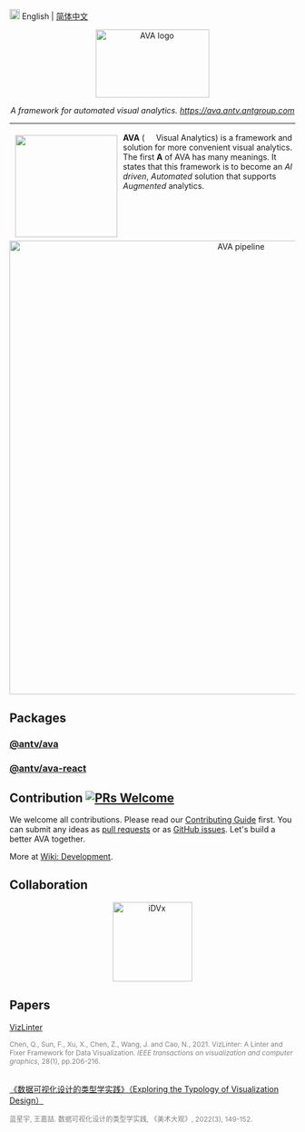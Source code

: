 <img src="https://gw.alipayobjects.com/zos/antfincdn/R8sN%24GNdh6/language.svg" width="18"> English | [简体中文](./README.zh-CN.md)

<div align="center">
  <img width="200" height="120" src="https://mdn.alipayobjects.com/huamei_qa8qxu/afts/img/A*yOHIQ48aRwgAAAAAAAAAAAAADmJ7AQ/original" alt="AVA logo">
</div>

<div align="center">

<i>A framework for automated visual analytics.</i>
<i><a href="https://ava.antv.antgroup.com/"><https://ava.antv.antgroup.com></a></i>

</div>

----

<a href="https://ava.antv.antgroup.com"><img src="https://mdn.alipayobjects.com/huamei_qa8qxu/afts/img/A*rXVYRJ0EMDsAAAAAAAAAAAAADmJ7AQ/original" align="left" width="180" hspace="10" vspace="6"></a>

**AVA** (<img src="https://mdn.alipayobjects.com/huamei_qa8qxu/afts/img/A*QzIsSrfsCW0AAAAAAAAAAAAADmJ7AQ/original" width="16">  Visual Analytics) is a framework and solution for more convenient visual analytics. The first **A** of AVA  has many meanings. It states that this framework is to become an *AI driven*, *Automated* solution that supports *Augmented* analytics.

<br />

<div align="center">
  <img width="800" src="https://mdn.alipayobjects.com/huamei_qa8qxu/afts/img/A*ZINwQ6ubADQAAAAAAAAAAAAADmJ7AQ/original" alt="AVA pipeline">
</div>

## Packages

### [@antv/ava](https://github.com/antvis/AVA/blob/master/packages/ava)

### [@antv/ava-react](https://github.com/antvis/AVA/tree/master/packages/ava-react)

## Contribution [![PRs Welcome](https://img.shields.io/badge/PRs-welcome-brightgreen.svg?style=flat-square)](http://makeapullrequest.com)

We welcome all contributions. Please read our [Contributing Guide](./CONTRIBUTING.md) first. You can submit any ideas as [pull requests](https://github.com/antvis/AVA/pulls) or as [GitHub issues](https://github.com/antvis/AVA/issues). Let's build a better AVA together.

More at [Wiki: Development](https://github.com/antvis/AVA/wiki/Development).

## Collaboration

<div align="center">
  <a href="https://idvxlab.com/"><img src="https://gw.alipayobjects.com/zos/antfincdn/rxgntN5msN/idvx.png" alt="iDVx" width="140" align="middle" hspace="20"></a>
</div>

## Papers

[VizLinter](https://vegalite-linter.idvxlab.com/)

<div style="font-size: 12px; color: grey">
Chen, Q., Sun, F., Xu, X., Chen, Z., Wang, J. and Cao, N., 2021. VizLinter: A Linter and Fixer Framework for Data Visualization. <i>IEEE transactions on visualization and computer graphics</i>, 28(1), pp.206-216.
</div>
<br>

[《数据可视化设计的类型学实践》（Exploring the Typology of Visualization Design）](https://oversea.cnki.net/KCMS/detail/detail.aspx?dbcode=CJFD&dbname=CJFDAUTO&filename=MSDG202203021&uniplatform=OVERSEAS_EN&v=HcZsiecIxauSoKEB1s92_BImgnrMiazYsfZUpb-gcl0zXYx_MEwv5alz1UgtPjz1)

<div style="font-size: 12px; color: grey">
蓝星宇, 王嘉喆. 数据可视化设计的类型学实践, 《美术大观》, 2022(3), 149-152.
</div>

